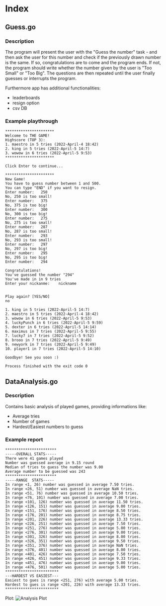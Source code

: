 # Index

## Guess.go

### Description
The program will present the user with the "Guess the number" task - 
and then ask the user for this number and check if the previously drawn number is the same. 
If so, congratulations are to come and the program ends. If not, the program should write whether
the number given by the user is "Too Small" or "Too Big". 
The questions are then repeated until the user finally guesses or interrupts the program.

Furthermore app has additional functionalities:
* leaderboards
* resign option
* csv DB

### Example playthrough
```text
**********************
Welcome to THE GAME!
Highscore (TOP 3):
1. maestro in 5 tries (2022-April-4 18:42)
2. king in 5 tries (2022-April-5 14:7)
3. wowow in 6 tries (2022-April-5 9:53)
**********************

Click Enter to continue...

**********************
New Game!
You have to guess number between 1 and 500.
You can type "END" if you want to resign.
Enter number:	250
No, 250 is too small!
Enter number:	375
No, 375 is too big!
Enter number:	300
No, 300 is too big!
Enter number:	275
No, 275 is too small!
Enter number:	287
No, 287 is too small!
Enter number:	293
No, 293 is too small!
Enter number:	297
No, 297 is too big!
Enter number:	295
No, 295 is too big!
Enter number:	294

Congratulations!
You've guessed the number "294"
You've made in in 9 tries
Enter your nickanme:	nickname


Play again? [YES/NO]
no

1. king in 5 tries (2022-April-5 14:7)
2. maestro in 5 tries (2022-April-4 18:42)
3. wowow in 6 tries (2022-April-5 9:53)
4. luckyPunch in 6 tries (2022-April-5 9:59)
5. dexter in 6 tries (2022-April-5 14:14)
6. maximus in 7 tries (2022-April-5 9:55)
7. lucky7 in 7 tries (2022-April-5 9:52)
8. brooo in 7 tries (2022-April-5 9:49)
9. newyork in 7 tries (2022-April-5 9:49)
10. player1 in 7 tries (2022-April-5 14:10)

Goodbye! See you soon :)

Process finished with the exit code 0
```

## DataAnalysis.go

### Description
Contains basic analysis of played games, providing informations like:
* Average tries
* Number of games
* Hardest/Easiest numbers to guess

### Example report
```text
***********************
-----OVERALL STATS-----
There were 41 games played
Number was guessed average in 9.15 round
Median of tries to guess the number was 9.00 
Average number to be guessed was 243 
***********************
-----RANGE  STATS-----
In range <1, 26) number was guessed in average 7.50 tries.
In range <26, 51) number was guessed in average NaN tries.
In range <51, 76) number was guessed in average 10.50 tries.
In range <76, 101) number was guessed in average 7.00 tries.
In range <101, 126) number was guessed in average 11.50 tries.
In range <126, 151) number was guessed in average 9.00 tries.
In range <151, 176) number was guessed in average 8.50 tries.
In range <176, 201) number was guessed in average 8.75 tries.
In range <201, 226) number was guessed in average 13.33 tries.
In range <226, 251) number was guessed in average 7.50 tries.
In range <251, 276) number was guessed in average 5.00 tries.
In range <276, 301) number was guessed in average 9.00 tries.
In range <301, 326) number was guessed in average 8.00 tries.
In range <326, 351) number was guessed in average 9.50 tries.
In range <351, 376) number was guessed in average NaN tries.
In range <376, 401) number was guessed in average 8.00 tries.
In range <401, 426) number was guessed in average 7.50 tries.
In range <426, 451) number was guessed in average 9.33 tries.
In range <451, 476) number was guessed in average 9.00 tries.
In range <476, 501) number was guessed in average 5.00 tries.
************************
---HARDEST VS EASIEST---
Easiest to gues is range <251, 276) with average 5.00 tries.
Hardest to gues is range <201, 226) with average 13.33 tries.
************************
```

Plot:
![Analysis Plot](/rangeAnylysis.png)
